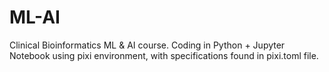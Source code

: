 # ML-AI
Clinical Bioinformatics ML & AI course.
Coding in Python + Jupyter Notebook using pixi environment, with specifications found in pixi.toml file.
